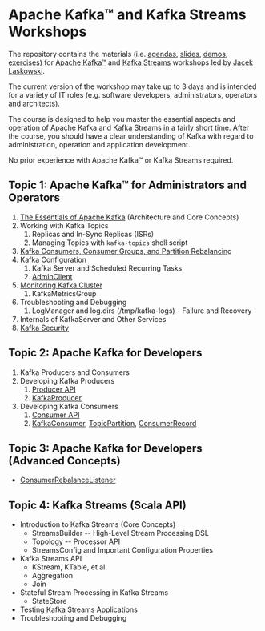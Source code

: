 # Apache Kafka™ and Kafka Streams Workshops

The repository contains the materials (i.e. [agendas](slides/#table-of-contents), [slides](slides/#apache-kafka-and-kafka-streams-workshops), [demos](demos), [exercises](exercises)) for [Apache Kafka™](https://kafka.apache.org/) and [Kafka Streams](https://kafka.apache.org/documentation/streams/) workshops led by [Jacek Laskowski](https://twitter.com/jaceklaskowski).

The current version of the workshop may take up to 3 days and is intended for a variety of IT roles (e.g. software developers, administrators, operators and architects).

The course is designed to help you master the essential aspects and operation of Apache Kafka and Kafka Streams in a fairly short time. After the course, you should have a clear understanding of Kafka with regard to administration, operation and application development.

No prior experience with Apache Kafka™ or Kafka Streams required.

## Topic 1: Apache Kafka™ for Administrators and Operators

1. [The Essentials of Apache Kafka](https://jaceklaskowski.github.io/kafka-workshop/slides/apache-kafka-essentials.html) (Architecture and Core Concepts)
2. Working with Kafka Topics
    1. Replicas and In-Sync Replicas (ISRs)
    2. Managing Topics with `kafka-topics` shell script
1. [Kafka Consumers, Consumer Groups, and Partition Rebalancing](https://jaceklaskowski.github.io/kafka-workshop/slides/kafka-consumers-consumer-groups-and-partition-rebalancing.html)
3. Kafka Configuration
    1. Kafka Server and Scheduled Recurring Tasks
    2. [AdminClient](http://kafka.apache.org/20/javadoc/org/apache/kafka/clients/admin/AdminClient.html)
4. [Monitoring Kafka Cluster](https://jaceklaskowski.github.io/kafka-workshop/slides/Monitoring-Kafka-Cluster.html)
    1. KafkaMetricsGroup
5. Troubleshooting and Debugging
    1. LogManager and log.dirs (/tmp/kafka-logs) - Failure and Recovery
6. Internals of KafkaServer and Other Services
1. [Kafka Security](https://jaceklaskowski.github.io/kafka-workshop/slides/kafka-security.html)

## Topic 2: Apache Kafka for Developers

1. Kafka Producers and Consumers
2. Developing Kafka Producers
    1. [Producer API](http://kafka.apache.org/20/javadoc/org/apache/kafka/clients/producer/Producer.html)
    2. [KafkaProducer](http://kafka.apache.org/20/javadoc/org/apache/kafka/clients/producer/KafkaProducer.html)
3. Developing Kafka Consumers
    1. [Consumer API](https://kafka.apache.org/20/javadoc/org/apache/kafka/clients/consumer/Consumer.html)
    2. [KafkaConsumer](https://kafka.apache.org/20/javadoc/org/apache/kafka/clients/consumer/KafkaConsumer.html), [TopicPartition](https://kafka.apache.org/20/javadoc/org/apache/kafka/common/TopicPartition.html), [ConsumerRecord](https://kafka.apache.org/20/javadoc/org/apache/kafka/clients/consumer/ConsumerRecord.html)

## Topic 3: Apache Kafka for Developers (Advanced Concepts)

- [ConsumerRebalanceListener](https://kafka.apache.org/20/javadoc/org/apache/kafka/clients/consumer/ConsumerRebalanceListener.html)

## Topic 4: Kafka Streams (Scala API)

- Introduction to Kafka Streams (Core Concepts)
  - StreamsBuilder -- High-Level Stream Processing DSL
  - Topology -- Processor API
  - StreamsConfig and Important Configuration Properties
- Kafka Streams API
  - KStream, KTable, et al.
  - Aggregation
  - Join
- Stateful Stream Processing in Kafka Streams
  - StateStore
- Testing Kafka Streams Applications
- Troubleshooting and Debugging
